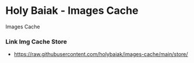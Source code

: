 # Holy Baiak - Images Cache
Images Cache

### Link Img Cache Store
- https://raw.githubusercontent.com/holybaiak/images-cache/main/store/
